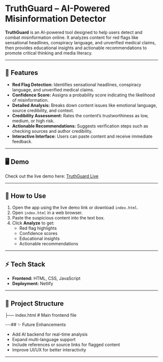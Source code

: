  # TruthGuard – AI-Powered Misinformation Detector

**TruthGuard** is an AI-powered tool designed to help users detect and combat misinformation online. It analyzes content for red flags like sensational headlines, conspiracy language, and unverified medical claims, then provides educational insights and actionable recommendations to promote critical thinking and media literacy.

---

## 🌟 Features

- **Red Flag Detection:** Identifies sensational headlines, conspiracy language, and unverified medical claims.
- **Confidence Score:** Assigns a probability score indicating the likelihood of misinformation.
- **Detailed Analysis:** Breaks down content issues like emotional language, source credibility, and context.
- **Credibility Assessment:** Rates the content’s trustworthiness as low, medium, or high risk.
- **Actionable Recommendations:** Suggests verification steps such as checking sources and author credibility.
- **Interactive Interface:** Users can paste content and receive immediate feedback.

---

## 🖥️ Demo

Check out the live demo here: [TruthGuard Live](https://cheery-syrniki-6c2e7e.netlify.app/)

---

## 🚀 How to Use

1. Open the app using the live demo link or download `index.html`.
2. Open `index.html` in a web browser.
3. Paste the suspicious content into the text box.
4. Click **Analyze** to get:
   - Red flag highlights
   - Confidence scores
   - Educational insights
   - Actionable recommendations

---

## ⚡ Tech Stack

- **Frontend:** HTML, CSS, JavaScript
- **Deployment:** Netlify

---

## 📂 Project Structure
├── index.html # Main frontend file

---## ✨ Future Enhancements

- Add AI backend for real-time analysis
- Expand multi-language support
- Include references or source links for flagged content
- Improve UI/UX for better interactivity

---



